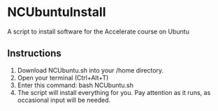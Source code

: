 # NCUbuntuInstall
A script to install software for the Accelerate course on Ubuntu

## Instructions

1. Download NCUbuntu.sh into your /home directory.
2. Open your terminal (Ctrl+Alt+T)
3. Enter this command: bash NCUbuntu.sh
4. The script will install everything for you. Pay attention as it runs, as occasional input will be needed.
